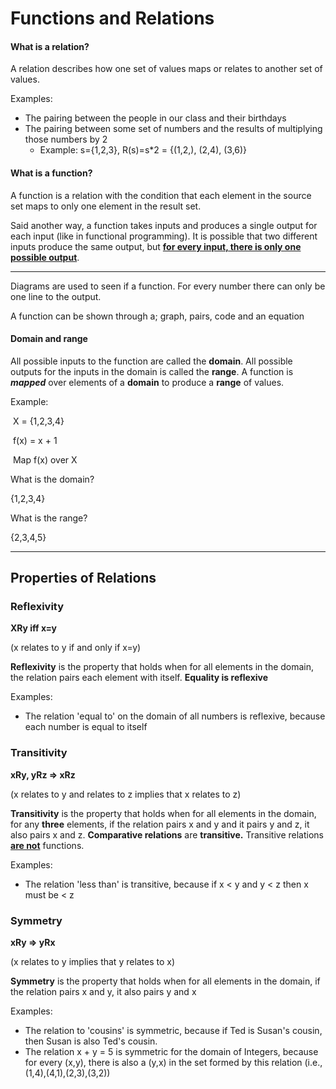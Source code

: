 # Functions and Relations

#### What is a relation?

A relation describes how one set of values maps or relates to another set of values.

Examples:

* The pairing between the people in our class and their birthdays
* The pairing between some set of numbers and the results of multiplying those numbers by 2
  * Example: s={1,2,3}, R(s)=s*2 = {(1,2,), (2,4), (3,6)}

#### What is a function?

A function is a relation with the condition that each element in the source set maps to only one element in the result set.

Said another way, a function takes inputs and produces a single output for each input (like in functional programming). It is possible that two different inputs produce the same output, but **<u>for every input, there is only one possible output</u>**.



---

Diagrams are used to seen if a function. For every number there can only be one line to the output.

A function can be shown through a; graph, pairs, code and an equation

#### Domain and range

All possible inputs to the function are called the **domain**. All possible outputs for the inputs in the domain is called the **range**. A function is ***mapped*** over elements of a **domain** to produce a **range** of values.

Example:

​	X = {1,2,3,4}

​	f(x) = x + 1

​	Map f(x) over X

What is the domain?

{1,2,3,4}

What is the range?

{2,3,4,5}

---

## Properties of Relations

### Reflexivity

**XRy iff x=y**

(x relates to y if and only if x=y)

**Reflexivity** is the property that holds when for all elements in the domain, the relation pairs each element with itself. **Equality is reflexive**

Examples:

* The relation 'equal to' on the domain of all numbers is reflexive, because each number is equal to itself



### Transitivity

**xRy, yRz => xRz**

(x relates to y and relates to z implies that x relates to z)

**Transitivity** is the property that holds when for all elements in the domain, for any **three** elements, if the relation pairs x and y and it pairs y and z, it also pairs x and z. **Comparative relations** are **transitive.** Transitive relations **<u>are not</u>** functions.

Examples:

* The relation 'less than' is transitive, because if x < y and y < z then x must be < z



### Symmetry

**xRy => yRx**

(x relates to y implies that y relates to x)

**Symmetry** is the property that holds when for all elements in the domain, if the relation pairs x and y, it also pairs y and x

Examples:

* The relation to 'cousins' is symmetric, because if Ted is Susan's cousin, then Susan is also Ted's cousin.
* The relation x + y = 5 is symmetric for the domain of Integers, because for every (x,y), there is also a (y,x) in the set formed by this relation (i.e., (1,4),(4,1),(2,3),(3,2))